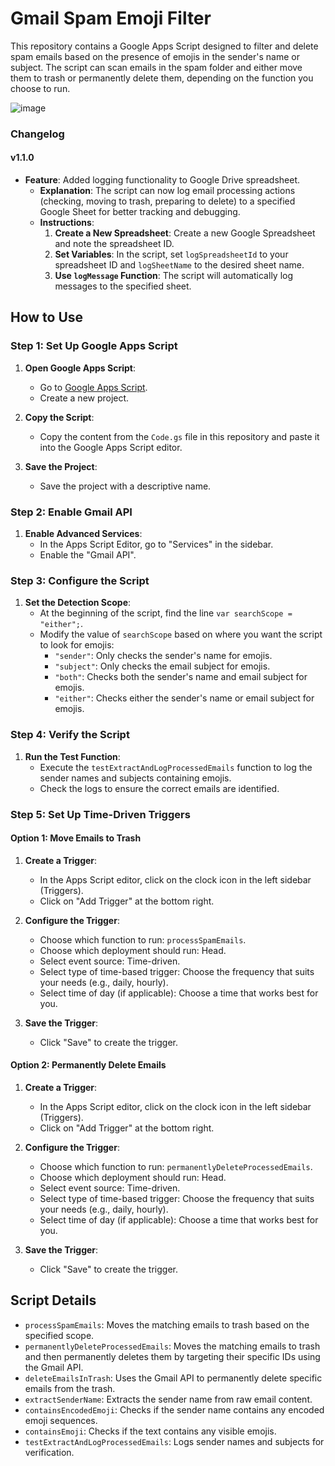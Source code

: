# Gmail Spam Emoji Filter

This repository contains a Google Apps Script designed to filter and delete spam emails based on the presence of emojis in the sender's name or subject. The script can scan emails in the spam folder and either move them to trash or permanently delete them, depending on the function you choose to run.

![image](https://github.com/user-attachments/assets/4cc384ab-5eb4-4557-bc34-7e78075e5123)

### Changelog

#### v1.1.0
- **Feature**: Added logging functionality to Google Drive spreadsheet.
   - **Explanation**: The script can now log email processing actions (checking, moving to trash, preparing to delete) to a specified Google Sheet for better tracking and debugging.
   - **Instructions**:
      1. **Create a New Spreadsheet**: Create a new Google Spreadsheet and note the spreadsheet ID.
      2. **Set Variables**: In the script, set `logSpreadsheetId` to your spreadsheet ID and `logSheetName` to the desired sheet name.
      3. **Use `logMessage` Function**: The script will automatically log messages to the specified sheet.
     
## How to Use

### Step 1: Set Up Google Apps Script

1. **Open Google Apps Script**:
   - Go to [Google Apps Script](https://script.google.com/).
   - Create a new project.

2. **Copy the Script**:
   - Copy the content from the `Code.gs` file in this repository and paste it into the Google Apps Script editor.

3. **Save the Project**:
   - Save the project with a descriptive name.

### Step 2: Enable Gmail API

1. **Enable Advanced Services**:
   - In the Apps Script Editor, go to "Services" in the sidebar.
   - Enable the "Gmail API".

### Step 3: Configure the Script

1. **Set the Detection Scope**:
   - At the beginning of the script, find the line `var searchScope = "either";`.
   - Modify the value of `searchScope` based on where you want the script to look for emojis:
      - `"sender"`: Only checks the sender's name for emojis.
      - `"subject"`: Only checks the email subject for emojis.
      - `"both"`: Checks both the sender's name and email subject for emojis.
      - `"either"`: Checks either the sender's name or email subject for emojis.

### Step 4: Verify the Script

1. **Run the Test Function**:
   - Execute the `testExtractAndLogProcessedEmails` function to log the sender names and subjects containing emojis.
   - Check the logs to ensure the correct emails are identified.

### Step 5: Set Up Time-Driven Triggers

#### Option 1: Move Emails to Trash

1. **Create a Trigger**:
   - In the Apps Script editor, click on the clock icon in the left sidebar (Triggers).
   - Click on "Add Trigger" at the bottom right.

2. **Configure the Trigger**:
   - Choose which function to run: `processSpamEmails`.
   - Choose which deployment should run: Head.
   - Select event source: Time-driven.
   - Select type of time-based trigger: Choose the frequency that suits your needs (e.g., daily, hourly).
   - Select time of day (if applicable): Choose a time that works best for you.

3. **Save the Trigger**:
   - Click "Save" to create the trigger.

#### Option 2: Permanently Delete Emails

1. **Create a Trigger**:
   - In the Apps Script editor, click on the clock icon in the left sidebar (Triggers).
   - Click on "Add Trigger" at the bottom right.

2. **Configure the Trigger**:
   - Choose which function to run: `permanentlyDeleteProcessedEmails`.
   - Choose which deployment should run: Head.
   - Select event source: Time-driven.
   - Select type of time-based trigger: Choose the frequency that suits your needs (e.g., daily, hourly).
   - Select time of day (if applicable): Choose a time that works best for you.

3. **Save the Trigger**:
   - Click "Save" to create the trigger.

## Script Details

- `processSpamEmails`: Moves the matching emails to trash based on the specified scope.
- `permanentlyDeleteProcessedEmails`: Moves the matching emails to trash and then permanently deletes them by targeting their specific IDs using the Gmail API.
- `deleteEmailsInTrash`: Uses the Gmail API to permanently delete specific emails from the trash.
- `extractSenderName`: Extracts the sender name from raw email content.
- `containsEncodedEmoji`: Checks if the sender name contains any encoded emoji sequences.
- `containsEmoji`: Checks if the text contains any visible emojis.
- `testExtractAndLogProcessedEmails`: Logs sender names and subjects for verification.

